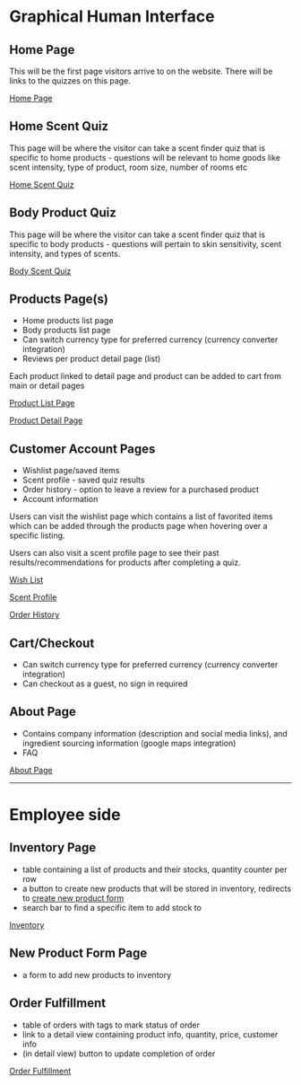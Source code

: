 # Graphical Human Interface

## Home Page
This will be the first page visitors arrive to on the website.
There will be links to the quizzes on this page.

[Home Page](wireframes/home-page.png)


## Home Scent Quiz 
This page will be where the visitor can take a scent finder quiz that is specific to home products - questions will be relevant to home goods like scent intensity, type of product, room size, number of rooms etc

[Home Scent Quiz](wireframes/home-scent-quiz.PNG)

## Body Product Quiz
This page will be where the visitor can take a scent finder quiz that is specific to body products - questions will pertain to skin sensitivity, scent intensity, and types of scents.

[Body Scent Quiz](wireframes/body-scent-quiz.PNG)

## Products Page(s)
* Home products list page
* Body products list page
* Can switch currency type for preferred currency (currency converter integration)
* Reviews per product detail page (list)

Each product linked to detail page and product can be added to cart from main or detail pages

[Product List Page](wireframes/products-list-page.PNG)

[Product Detail Page](wireframes/product-detail-page.PNG)

## Customer Account Pages
* Wishlist page/saved items
* Scent profile - saved quiz results
* Order history - option to leave a review for a purchased product
* Account information

Users can visit the wishlist page which contains a list of favorited items which can be added through the products page when hovering over a specific listing.

Users can also visit a scent profile page to see their past results/recommendations for products after completing a quiz.

[Wish List](wireframes/wish-list.PNG)

[Scent Profile](wireframes/scent-profile.PNG)

[Order History](wireframes/order-history.PNG)


## Cart/Checkout
* Can switch currency type for preferred currency (currency converter integration)
* Can checkout as a guest, no sign in required



## About Page
* Contains company information (description and social media links), and ingredient sourcing information (google maps integration)
* FAQ

[About Page](wireframes/about.PNG)

---

# Employee side


## Inventory Page
* table containing a list of products and their stocks, quantity counter per row
* a button to create new products that will be stored in inventory, redirects to [create new product form](##New-Product-Form-Page)
* search bar to find a specific item to add stock to

[Inventory](wireframes/inventory.PNG)
## New Product Form Page
* a form to add new products to inventory

## Order Fulfillment
* table of orders with tags to mark status of order
* link to a detail view containing product info, quantity, price, customer info
* (in detail view) button to update completion of order

[Order Fulfillment](wireframes/order-fufillment.PNG)

